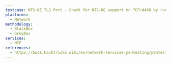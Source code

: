 ```yaml
---
testcase: NTS-KE TLS Port - Check for NTS-KE support on TCP/4460 by running
platforms: 
  - Network
methodology: 
  - BlackBox
  - GreyBox
services:
  - NTP
references:
  - https://book.hacktricks.wiki/en/network-services-pentesting/pentesting-ntp.html
---
```

